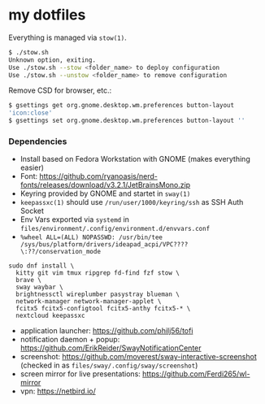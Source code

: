 # my dotfiles

Everything is managed via `stow(1)`.

```bash
$ ./stow.sh 
Unknown option, exiting.
Use ./stow.sh --stow <folder_name> to deploy configuration
Use ./stow.sh --unstow <folder_name> to remove configuration
```

Remove CSD for browser, etc.:
```bash
$ gsettings get org.gnome.desktop.wm.preferences button-layout
'icon:close'
$ gsettings set org.gnome.desktop.wm.preferences button-layout ''
```


### Dependencies

- Install based on Fedora Workstation with GNOME (makes everything easier)
- Font: https://github.com/ryanoasis/nerd-fonts/releases/download/v3.2.1/JetBrainsMono.zip
- Keyring provided by GNOME and startet in `sway(1)`
- `keepassxc(1)` should use `/run/user/1000/keyring/ssh` as SSH Auth Socket
- Env Vars exported via `systemd` in `files/environment/.config/environment.d/envvars.conf`
- `%wheel ALL=(ALL) NOPASSWD: /usr/bin/tee /sys/bus/platform/drivers/ideapad_acpi/VPC????\:??/conservation_mode`

```
sudo dnf install \
  kitty git vim tmux ripgrep fd-find fzf stow \
  brave \
  sway waybar \
  brightnessctl wireplumber pasystray blueman \
  network-manager network-manager-applet \
  fcitx5 fcitx5-configtool fcitx5-anthy fcitx5-* \
  nextcloud keepassxc
```

- application launcher: https://github.com/philj56/tofi
- notification daemon + popup: https://github.com/ErikReider/SwayNotificationCenter
- screenshot: https://github.com/moverest/sway-interactive-screenshot (checked in as `files/sway/.config/sway/screenshot`)
- screen mirror for live presentations: https://github.com/Ferdi265/wl-mirror
- vpn: https://netbird.io/